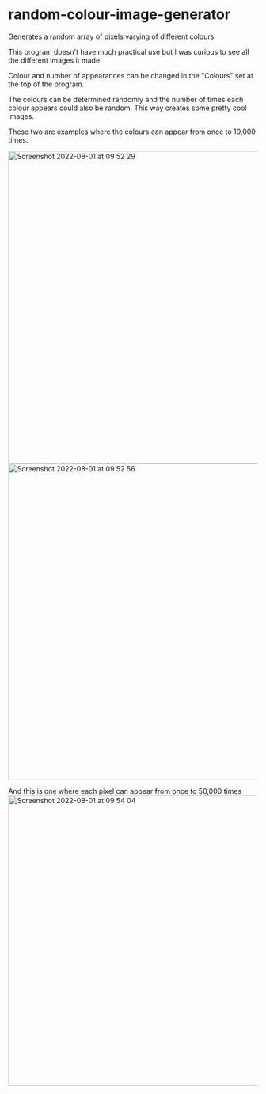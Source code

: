 # random-colour-image-generator

Generates a random array of pixels varying of different colours

This program doesn't have much practical use but I was curious to see all the different images it made.

Colour and number of appearances can be changed in the "Colours" set at the top of the program.

The colours can be determined randomly and the number of times each colour appears could also be random. This way creates some pretty cool images.

These two are examples where the colours can appear from once to 10,000 times.

<img width="631" alt="Screenshot 2022-08-01 at 09 52 29" src="https://user-images.githubusercontent.com/86835540/182111854-aca64319-1e73-496c-8a28-41f5766c8545.png">
<img width="639" alt="Screenshot 2022-08-01 at 09 52 56" src="https://user-images.githubusercontent.com/86835540/182112183-76e87461-3929-4bf3-bf9a-55a38864febd.png">

And this is one where each pixel can appear from once to 50,000 times
<img width="587" alt="Screenshot 2022-08-01 at 09 54 04" src="https://user-images.githubusercontent.com/86835540/182112273-b3b7c79a-0b0e-415e-b7ee-29daba6ba1bd.png">
